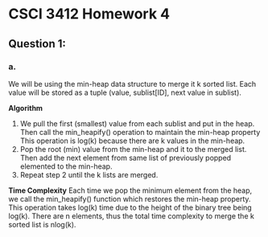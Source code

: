 # CSCI 3412 Homework 4
## Question 1:
### a.
We will be using the min-heap data structure to merge it k sorted list. Each value will be stored as a tuple (value, sublist[ID], next value in sublist). 

**Algorithm**
1. We pull the first (smallest) value from each sublist and put in the heap. Then call the min_heapify() operation to maintain the min-heap property This operation is log(k) because there are k values in the min-heap.
2. Pop the root (min) value from the min-heap and it to the merged list. Then add the next element from same list of previously popped elemented to the min-heap.
3. Repeat step 2 until the k lists are merged.

**Time Complexity**
Each time we pop the minimum element from the heap, we call the min_heapify() function which restores the min-heap property. This operation takes log(k) time due to the height of the binary tree being log(k). There are n elements, thus the total time complexity to merge the k sorted list is nlog(k).
